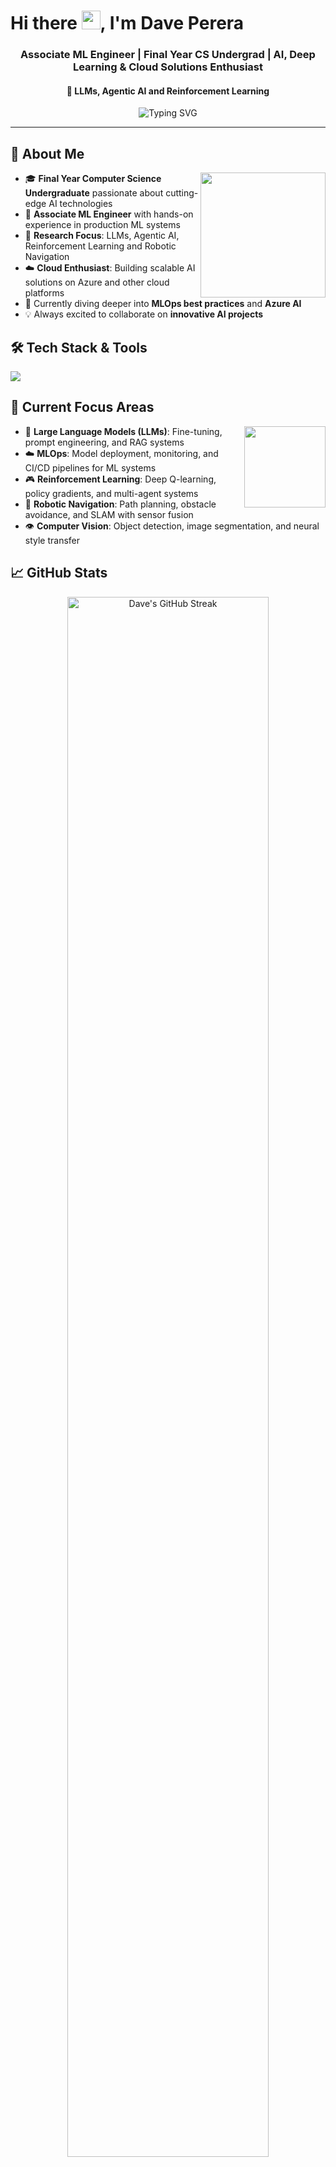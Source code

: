 # Hi there <img src="https://media.giphy.com/media/hvRJCLFzcasrR4ia7z/giphy.gif" width="30">, I'm Dave Perera

<h3 align="center">Associate ML Engineer | Final Year CS Undergrad | AI, Deep Learning & Cloud Solutions Enthusiast</h3>
<h4 align="center">🎯 LLMs, Agentic AI and Reinforcement Learning</h4>

<p align="center">
  <img src="https://readme-typing-svg.herokuapp.com?font=Fira+Code&pause=1000&color=B8860B&center=true&vCenter=true&width=435&lines=Machine+Learning+Engineer;AI+%26+Deep+Learning+Enthusiast;Cloud+Solutions+Developer;Always+learning+new+things!" alt="Typing SVG" />
</p>

---

## 🚀 About Me

<img align="right" src="https://media2.giphy.com/media/v1.Y2lkPTc5MGI3NjExNHNvOTByazMxMXMyMHd6OGM5enhkOGJnNXNuMGh5bzJzMTN5cTAxMSZlcD12MV9pbnRlcm5hbF9naWZfYnlfaWQmY3Q9cw/IUNycHoVqvLDowiiam/giphy.gif" width="200" style="vertical-align: top;"/>

- 🎓 **Final Year Computer Science Undergraduate** passionate about cutting-edge AI technologies
- 💼 **Associate ML Engineer** with hands-on experience in production ML systems
- 🔬 **Research Focus**: LLMs, Agentic AI, Reinforcement Learning and Robotic Navigation
- ☁️ **Cloud Enthusiast**: Building scalable AI solutions on Azure and other cloud platforms
- 🌱 Currently diving deeper into **MLOps best practices** and **Azure AI**
- 💡 Always excited to collaborate on **innovative AI projects**

## 🛠️ Tech Stack & Tools

<p align="left">
  <img src="https://skillicons.dev/icons?i=python,java,js,tensorflow,pytorch,sklearn,opencv,fastapi,flask,django,r,nodejs,docker,azure,terraform,postgresql,mongodb,mysql,redis,firebase,selenium,git,githubactions,anaconda,linux,ubuntu,ros,raspberrypi,postman,express,html,css,androidstudio,flutter,dart,blender,figma" />
</p>

## 🎯 Current Focus Areas

<img align="right" src="https://media.giphy.com/media/v1.Y2lkPWVjZjA1ZTQ3MXlle3bludXp6cThnZDA0MGx0NXV2d2pnYThrbXU2NmFuZWJjOWZ6aSZlcD12MV9zdGlja2Vyc19yZWxhdGVkJmN0PXM/cpzRH0kMVEGV8bVxLn/giphy.gif" width="130"/>

- 🧠 **Large Language Models (LLMs)**: Fine-tuning, prompt engineering, and RAG systems  
- ☁️ **MLOps**: Model deployment, monitoring, and CI/CD pipelines for ML systems  
- 🎮 **Reinforcement Learning**: Deep Q-learning, policy gradients, and multi-agent systems  
- 🤖 **Robotic Navigation**: Path planning, obstacle avoidance, and SLAM with sensor fusion  
- 👁️ **Computer Vision**: Object detection, image segmentation, and neural style transfer

## 📈 GitHub Stats

<div align="center">
  <img 
    src="https://github-readme-streak-stats.herokuapp.com/?user=daveshenal&theme=cream&hide_border=true&background=FFF8DC&stroke=CD853F&ring=DAA520&fire=B8860B&currStreakLabel=8B4513&sideLabels=A0522D&currStreakNum=8B4513&sideNums=A0522D" 
    alt="Dave's GitHub Streak" 
    width="80%" 
  />
</div>

<div align="center">
  <table>
    <tr>
      <td>
        <img 
          src="https://github-readme-stats.vercel.app/api?username=daveshenal&show_icons=true&theme=default&hide_border=true&count_private=true&bg_color=FFF8DC&title_color=B8860B&text_color=8B4513&icon_color=DAA520" 
          alt="Dave's GitHub Stats" 
          height="140"
        />
      </td>
      <td>
        <img 
          src="https://github-readme-stats.vercel.app/api/top-langs/?username=daveshenal&layout=compact&theme=default&hide_border=true&bg_color=FFF8DC&title_color=B8860B&text_color=8B4513" 
          alt="Most Used Languages" 
        />
      </td>
    </tr>
  </table>
</div>

## 🤝 Let's Connect!

I'm always excited to collaborate on innovative projects, discuss the latest in AI/ML, or share knowledge with the community. Feel free to reach out!

<p align="center">
  <a href="mailto:daveshenal281@gamil.com">
    <img src="https://img.shields.io/badge/Email-D2B48C?style=for-the-badge&logo=gmail&logoColor=8B4513&labelColor=F5DEB3" alt="Email"/>
  </a>
    <a href="https://linkedin.com/in/davesperera" target="_blank">
    <img src="https://img.shields.io/badge/LinkedIn-D2B48C?style=for-the-badge&logo=linkedin&logoColor=8B4513&labelColor=F5DEB3" alt="LinkedIn"/>
  </a>
  <a href="https://www.instagram.com/daveshenal" target="_blank">
    <img src="https://img.shields.io/badge/Instagram-D2B48C?style=for-the-badge&logo=instagram&logoColor=8B4513&labelColor=F5DEB3" alt="Instagram"/>
  </a>
</p>

---

<div align="center">
  <img src="https://komarev.com/ghpvc/?username=daveshenal&color=daa520&style=flat-square&label=Profile+Views" alt="Profile Views" />
</div>



